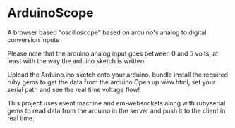 # ArduinoScope
A browser based "oscilloscope" based on arduino's analog to digital conversion inputs

Please note that the arduino analog input goes between 0 and 5 volts, at least with the way the arduino sketch is written.

Upload the Arduino.ino sketch onto your arduino.
bundle install the required ruby gems to get the data from the arduino
Open up view.html, set your serial path and see the real time voltage flow!

This project uses event machine and em-websockets along with rubyserial gems to read data from the arduino in the server 
and push it to the client in real time.

